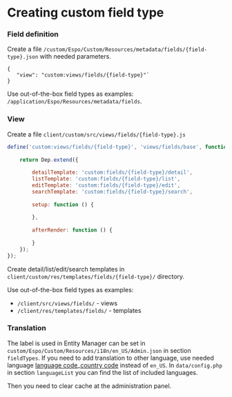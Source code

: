 # Creating custom field type

### Field definition

Create a file `/custom/Espo/Custom/Resources/metadata/fields/{field-type}.json` with needed parameters.
```
{
   "view": "custom:views/fields/{field-type}"`
}
```

Use out-of-the-box field types as examples: `/application/Espo/Resources/metadata/fields`.
 
### View

Create a file `client/custom/src/views/fields/{field-type}.js`
```js
define('custom:views/fields/{field-type}', 'views/fields/base', function (Dep) {
    
    return Dep.extend({
    
        detailTemplate: 'custom:fields/{field-type}/detail',
        listTemplate: 'custom:fields/{field-type}/list',
        editTemplate: 'custom:fields/{field-type}/edit',
        searchTemplate: 'custom:fields/{field-type}/search',
        
        setup: function () {
        
        },
        
        afterRender: function () {
        
        }
    });
});
```

Create detail/list/edit/search templates in `client/custom/res/templates/fields/{field-type}/` directory.

Use out-of-the-box field types as examples:
- `/client/src/views/fields/` - views
- `/client/res/templates/fields/` - templates

### Translation

The label is used in Entity Manager can be set in `custom/Espo/Custom/Resources/i18n/en_US/Admin.json` in section `fieldTypes`.
If you need to add translation to other language, use needed language [language code](https://en.wikipedia.org/wiki/ISO_639-1)_[country code](https://en.wikipedia.org/wiki/ISO_3166-1_alpha-2) instead of `en_US`. In `data/config.php` in section `languageList` you can find the list of included languages.

Then you need to clear cache at the administration panel.
